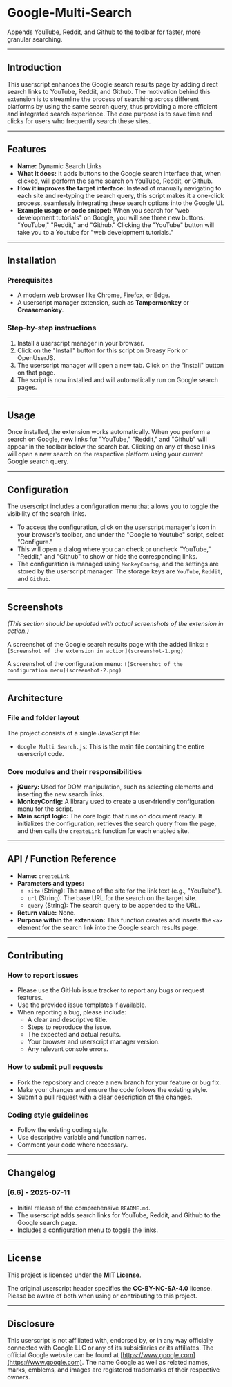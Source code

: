 # Google-Multi-Search
Appends YouTube, Reddit, and Github to the toolbar for faster, more granular searching.

---

## Introduction
This userscript enhances the Google search results page by adding direct search links to YouTube, Reddit, and Github. The motivation behind this extension is to streamline the process of searching across different platforms by using the same search query, thus providing a more efficient and integrated search experience. The core purpose is to save time and clicks for users who frequently search these sites.

---

## Features
* **Name:** Dynamic Search Links
* **What it does:** It adds buttons to the Google search interface that, when clicked, will perform the same search on YouTube, Reddit, or Github.
* **How it improves the target interface:** Instead of manually navigating to each site and re-typing the search query, this script makes it a one-click process, seamlessly integrating these search options into the Google UI.
* **Example usage or code snippet:**
    When you search for "web development tutorials" on Google, you will see three new buttons: "YouTube," "Reddit," and "Github." Clicking the "YouTube" button will take you to a Youtube for "web development tutorials."

---

## Installation
### Prerequisites
* A modern web browser like Chrome, Firefox, or Edge.
* A userscript manager extension, such as **Tampermonkey** or **Greasemonkey**.

### Step-by-step instructions
1.  Install a userscript manager in your browser.
2.  Click on the "Install" button for this script on Greasy Fork or OpenUserJS.
3.  The userscript manager will open a new tab. Click on the "Install" button on that page.
4.  The script is now installed and will automatically run on Google search pages.

---

## Usage
Once installed, the extension works automatically. When you perform a search on Google, new links for "YouTube," "Reddit," and "Github" will appear in the toolbar below the search bar. Clicking on any of these links will open a new search on the respective platform using your current Google search query.

---

## Configuration
The userscript includes a configuration menu that allows you to toggle the visibility of the search links.
* To access the configuration, click on the userscript manager's icon in your browser's toolbar, and under the "Google to Youtube" script, select "Configure."
* This will open a dialog where you can check or uncheck "YouTube," "Reddit," and "Github" to show or hide the corresponding links.
* The configuration is managed using `MonkeyConfig`, and the settings are stored by the userscript manager. The storage keys are `YouTube`, `Reddit`, and `Github`.

---

## Screenshots
*(This section should be updated with actual screenshots of the extension in action.)*

A screenshot of the Google search results page with the added links:
`![Screenshot of the extension in action](screenshot-1.png)`

A screenshot of the configuration menu:
`![Screenshot of the configuration menu](screenshot-2.png)`

---

## Architecture
### File and folder layout
The project consists of a single JavaScript file:
* `Google Multi Search.js`: This is the main file containing the entire userscript code.

### Core modules and their responsibilities
* **jQuery:** Used for DOM manipulation, such as selecting elements and inserting the new search links.
* **MonkeyConfig:** A library used to create a user-friendly configuration menu for the script.
* **Main script logic:** The core logic that runs on document ready. It initializes the configuration, retrieves the search query from the page, and then calls the `createLink` function for each enabled site.

---

## API / Function Reference
* **Name:** `createLink`
* **Parameters and types:**
    * `site` (String): The name of the site for the link text (e.g., "YouTube").
    * `url` (String): The base URL for the search on the target site.
    * `query` (String): The search query to be appended to the URL.
* **Return value:** None.
* **Purpose within the extension:** This function creates and inserts the `<a>` element for the search link into the Google search results page.

---

## Contributing
### How to report issues
* Please use the GitHub issue tracker to report any bugs or request features.
* Use the provided issue templates if available.
* When reporting a bug, please include:
    * A clear and descriptive title.
    * Steps to reproduce the issue.
    * The expected and actual results.
    * Your browser and userscript manager version.
    * Any relevant console errors.

### How to submit pull requests
* Fork the repository and create a new branch for your feature or bug fix.
* Make your changes and ensure the code follows the existing style.
* Submit a pull request with a clear description of the changes.

### Coding style guidelines
* Follow the existing coding style.
* Use descriptive variable and function names.
* Comment your code where necessary.

---

## Changelog
### [6.6] - 2025-07-11
* Initial release of the comprehensive `README.md`.
* The userscript adds search links for YouTube, Reddit, and Github to the Google search page.
* Includes a configuration menu to toggle the links.

---

## License
This project is licensed under the **MIT License**.

The original userscript header specifies the **CC-BY-NC-SA-4.0** license. Please be aware of both when using or contributing to this project.

---

## Disclosure
This userscript is not affiliated with, endorsed by, or in any way officially connected with Google LLC or any of its subsidiaries or its affiliates. The official Google website can be found at [https://www.google.com](https://www.google.com). The name Google as well as related names, marks, emblems, and images are registered trademarks of their respective owners.
